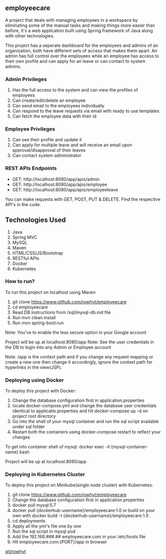 ## employeecare

A project that deals with managing employees in a workspace by eliminating some of the manual tasks and making things more easier than
before, it's a web application built using Spring framework of Java along with other technologies.

This project has a seperate dashboard for the employees and admins of an organization, both have different sets of access that makes them
apart. An admin has full control over the employees while an employee has access to their own profile and can apply for an leave or can
contact to system admins.

### Admin Privileges

1. Has the full access to the system and can view the profiles of employees
2. Can create/edit/delete an employee
3. Can send email to the employees individually
4. Can respond to the leave requests via email with ready to use templates
5. Can fetch the employee data with their id

### Employee Privileges

1. Can see their profile and update it
2. Can apply for multiple leave and will receive an email upon approval/disapproval of their leaves
3. Can contact system administrator

### REST APIs Endpoints

- GET: http://localhost:8080/app/apis/admin
- GET: http://localhost:8080/app/apis/employee
- GET: http://localhost:8080/app/apis/employeeleave

You can make requests with GET, POST, PUT & DELETE. Find the respective API's in the code.

## Technologies Used

1. Java
2. Spring MVC
3. MySQL
4. Maven
5. HTML/CSS/JS/Bootstrap
6. RESTful APIs
7. Docker
8. Kubernetes

### How to run?

To run this project on localhost using Maven

1. git clone https://www.github.com/rowhyt/employeecare
2. cd employeecare
3. Read DB instructions from /sql/mysql-db.md file
5. Run mvn clean install
6. Run mvn spring-boot:run

Note: You've to enable the less secure option in your Google account

Project will be up at localhost:8080/app
Note: See the user credentials in the DB to login into any Admin or Employee account

Note: /app is the context path and if you change any request mapping or create a new one then change it accordingly, ignore the context path for hyperlinks in the view(JSP).

### Deploying using Docker 

To deploy this project with Docker:

1. Change the database configuration first in application.properties
2. locate docker-compose.yml and change the database user credentials identical to applicatio.properties and hit docker-compose up -d on project root directory
3. Go into the shell of your mysql container and run the sql script available under sql folder
4. Restart both the containers using docker-compose restart to reflect your changes

To get into container shell of mysql: docker exec -it {mysql-container-name} bash

Project will be up at localhost:8080/app

### Deploying in Kubernetes Cluster

To deploy this project on Minikube(single node cluster) with Kubernetes:

1. git clone https://www.github.com/rowhyt/employeecare
2. Change the database configuration first in application.properties
3. docker pull mysql:5.7
4. docker pull {dockerhub-username}/employeecare:1.0 or build on your own with docker build -t {dockerhub-username}/employeecare:1.0 .
5. cd deployments
6. Apply all the yml's file one by one
7. Run the sql script in mysql pod
8. Add the 192.168.###.## employeecare.com in your /etc/hosts file
9. Hit employeecare.com:{PORT}/app in browser

[git/rowhyt](https://www.github.com/rowhyt)
